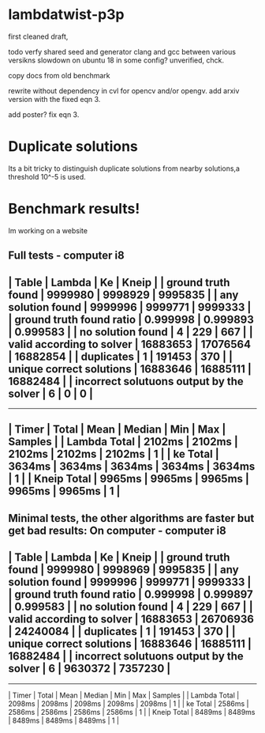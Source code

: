 # lambdatwist-p3p 
first cleaned draft,


todo
verfy shared seed and generator clang and gcc between various versikns 
slowdown on ubuntu 18 in some config?  unverified, chck. 

copy docs from old benchmark

rewrite without dependency in cvl for opencv and/or opengv. 
add arxiv version with the fixed eqn 3. 

add poster? fix eqn 3.

# Duplicate solutions
Its a bit tricky to distinguish duplicate solutions from nearby solutions,a threshold 10^-5 is used.

# Benchmark results!
Im working on a website


Full tests - computer i8
-----------------------------------------------------------------------------
|  Table                                    | Lambda   | Ke       | Kneip    |
|  ground truth found                       | 9999980  | 9998929  | 9995835  |
|  any solution found                       | 9999996  | 9999771  | 9999333  |
|  ground truth found ratio                 | 0.999998 | 0.999893 | 0.999583 |
|  no solution found                        | 4        | 229      | 667      |
|  valid according to solver                | 16883653 | 17076564 | 16882854 |
|  duplicates                               | 1        | 191453   | 370      |
|  unique correct solutions                 | 16883646 | 16885111 | 16882484 |
|  incorrect solutuons output by the solver | 6        | 0        | 0        |
-----------------------------------------------------------------------------

---------------------------------------------------------------------------
| Timer        | Total   | Mean    | Median  | Min     | Max     | Samples |
| Lambda Total | 2102ms  | 2102ms  | 2102ms  | 2102ms  | 2102ms  | 1       |
| ke Total     | 3634ms  | 3634ms  | 3634ms  | 3634ms  | 3634ms  | 1       |
| Kneip Total  | 9965ms  | 9965ms  | 9965ms  | 9965ms  | 9965ms  | 1       |
---------------------------------------------------------------------------


Minimal tests, the other algorithms are faster but get bad results:
On computer - computer i8
  -----------------------------------------------------------------------------
 |  Table                                    | Lambda   | Ke       | Kneip    |
 |  ground truth found                       | 9999980  | 9998969  | 9995835  |
 |  any solution found                       | 9999996  | 9999771  | 9999333  |
 |  ground truth found ratio                 | 0.999998 | 0.999897 | 0.999583 |
 |  no solution found                        | 4        | 229      | 667      |
 |  valid according to solver                | 16883653 | 26706936 | 24240084 |
 |  duplicates                               | 1        | 191453   | 370      |
 |  unique correct solutions                 | 16883646 | 16885111 | 16882484 |
 |  incorrect solutuons output by the solver | 6        | 9630372  | 7357230  |
  -----------------------------------------------------------------------------

---------------------------------------------------------------------------
| Timer        | Total   | Mean    | Median  | Min     | Max     | Samples |
| Lambda Total | 2098ms  | 2098ms  | 2098ms  | 2098ms  | 2098ms  | 1       |
| ke Total     | 2586ms  | 2586ms  | 2586ms  | 2586ms  | 2586ms  | 1       |
| Kneip Total  | 8489ms  | 8489ms  | 8489ms  | 8489ms  | 8489ms  | 1       |










